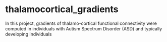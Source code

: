 # thalamocortical_gradients
In this project, gradients of thalamo-cortical functional connectivity were computed in individuals with Autism Spectrum Disorder (ASD) and typically developing individuals
